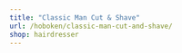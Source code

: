 ```yaml
---
title: "Classic Man Cut & Shave"
url: /hoboken/classic-man-cut-and-shave/
shop: hairdresser
---
```

